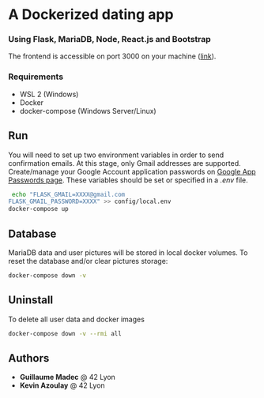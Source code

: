 # A Dockerized dating app
### Using Flask, MariaDB, Node, React.js and Bootstrap

The frontend is accessible on port 3000 on your machine ([link](http://0.0.0.0:3000)).

### Requirements
- WSL 2 (Windows)
- Docker
- docker-compose (Windows Server/Linux)

## Run
You will need to set up two environment variables in order to send confirmation emails. At this stage, only Gmail addresses are supported.
Create/manage your Google Account application passwords on [Google App Passwords page](https://myaccount.google.com/apppasswords).
These variables should be set or specified in a *.env* file.
```bash
 echo "FLASK_GMAIL=XXXX@gmail.com
FLASK_GMAIL_PASSWORD=XXXX" >> config/local.env
docker-compose up
```

## Database
MariaDB data and user pictures will be stored in local docker volumes.
To reset the database and/or clear pictures storage:
```bash
docker-compose down -v
```

## Uninstall
To delete all user data and docker images
```bash
docker-compose down -v --rmi all
```

## Authors
* **Guillaume Madec** @ 42 Lyon
* **Kevin Azoulay** @ 42 Lyon